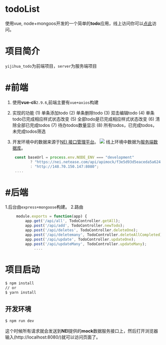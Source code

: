 # todoList

使用vue, node+mongoos开发的一个简单的**todo**应用，线上访问你可以[点此](http://148.70.150.147:8080/#/)访问。
# 项目简介
  `yijihua_todo`为前端项目，`server`为服务端项目
# #前端
 1. 使用**vue-cli**`2.9.6`,前端主要有`vue+axios`构建
 2. 实现的功能
     (1) 单条添加todo
     (2) 单条删除todo
     (3) 双击编辑todo
     (4) 单条todo已完成相应样式状态改变
     (5) 全部todo是已完成相应样式状态改变
     (6) 清除全部已完成todos
     (7) 待办todos数量显示
     (8) 所有todos，已完成todos，未完成todos筛选
 3. 开发环境中的数据来源于[NEI 接口管理平台](https://nei.netease.com/)。
     ![](https://github.com/zxx0821/todoList/blob/master/yijihua_todo/src/assets/NEI20190315112313.png)
      线上环境中数据为[服务端数据库](http://148.70.150.147:8080)。


      ```javascript
       const baseUrl = process.env.NODE_ENV === "development"
              ? "https://nei.netease.com/api/apimock/f3e5d93d5eaceda5a624378374ad5cd7"
              : "http://148.70.150.147:8080";
       ....
       ```

# #后端
1.后台由`express+mongoose`构建。
2.路由
   ```javascript
        module.exports = function(app) {
            app.get('/api/all', TodoController.getAll);
            app.post('/api/add', TodoController.newTodo);
            app.post('/api/deletes', TodoController.deleteOne);
            app.post('/api/deletemany', TodoController.deleteAllCompleted);
            app.post('/api/update', TodoController.updateOne);
            app.post('/api/updateMany', TodoController.updateMany);
                ....
   ```
# 项目启动
```bash
$ npm install
// or
$ yarn install
```
## 开发环境

```bash
$ npm run dev
```
这个时候所有请求就会发送到**NEI**提供的**mock**数据服务接口上，然后打开浏览器输入(http://localhost:8080/)就可以访问页面了。

